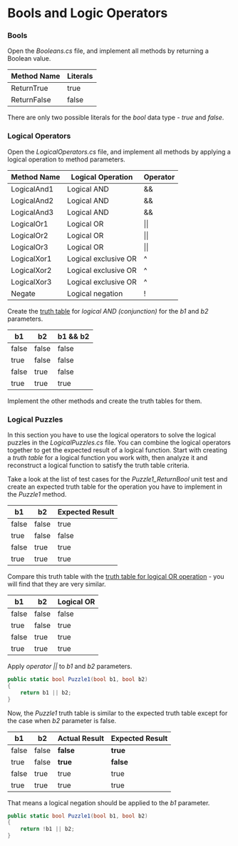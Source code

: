 # Bools and Logic Operators

### Bools

Open the *Booleans.cs* file, and implement all methods by returning a Boolean value.

| Method Name | Literals |
|-------------|----------|
| ReturnTrue  | true     |
| ReturnFalse | false    |

There are only two possible literals for the _bool_ data type - _true_ and _false_.

### Logical Operators

Open the *LogicalOperators.cs* file, and implement all methods by applying a logical operation to method parameters.

| Method Name | Logical Operation    | Operator |
|-------------|----------------------|----------|
| LogicalAnd1 | Logical AND          | &&       |
| LogicalAnd2 | Logical AND          | &&       |
| LogicalAnd3 | Logical AND          | &&       |
| LogicalOr1  | Logical OR           | \|\|     |
| LogicalOr2  | Logical OR           | \|\|     |
| LogicalOr3  | Logical OR           | \|\|     |
| LogicalXor1 | Logical exclusive OR | ^        |
| LogicalXor2 | Logical exclusive OR | ^        |
| LogicalXor3 | Logical exclusive OR | ^        |
| Negate      | Logical negation     | !        |



Create the [truth table](https://en.wikipedia.org/wiki/Truth_table) for _logical AND (conjunction)_ for the _b1_ and _b2_ parameters.

| b1    | b2    | b1 && b2 |
|-------|-------|----------|
| false | false | false    |
| true  | false | false    |
| false | true  | false    |
| true  | true  | true     |

Implement the other methods and create the truth tables for them.


### Logical Puzzles

In this section you have to use the logical operators to solve the logical puzzles in the *LogicalPuzzles.cs* file. You can combine the logical operators together to get the expected result of a logical function. Start with creating a _truth table_ for a logical function you work with, then analyze it and reconstruct a logical function to satisfy the truth table criteria.  

Take a look at the list of test cases for the *Puzzle1_ReturnBool* unit test and create an expected truth table for the operation you have to implement in the _Puzzle1_ method.

| b1    | b2    | Expected Result |
|-------|-------|-----------------|
| false | false | true            |
| true  | false | false           |
| false | true  | true            |
| true  | true  | true            |

Compare this truth table with the [truth table for logical OR operation](https://en.wikipedia.org/wiki/Truth_table#Logical_disjunction_(OR)) - you will find that they are very similar.

| b1    | b2    | Logical OR      |
|-------|-------|-----------------|
| false | false | false           |
| true  | false | true            |
| false | true  | true            |
| true  | true  | true            |

Apply _operator ||_ to _b1_ and _b2_ parameters.

```cs
public static bool Puzzle1(bool b1, bool b2)
{
    return b1 || b2;
}
```

Now, the _Puzzle1_ truth table is similar to the expected truth table except for the case when _b2_ parameter is false.

| b1    | b2    | Actual Result | Expected Result |
|-------|-------|---------------|-----------------|
| false | false | **false**     | **true**        |
| true  | false | **true**      | **false**       |
| false | true  | true          | true            |
| true  | true  | true          | true            |

That means a logical negation should be applied to the _b1_ parameter.

```cs
public static bool Puzzle1(bool b1, bool b2)
{
    return !b1 || b2;
}
```




